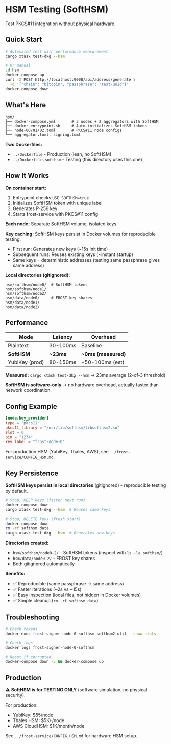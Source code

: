 # HSM Testing (SoftHSM)

Test PKCS#11 integration without physical hardware.

## Quick Start

```bash
# Automated test with performance measurement
cargo xtask test-dkg --hsm

# Or manual
cd hsm
docker-compose up
curl -X POST http://localhost:9000/api/address/generate \
  -d '{"chain": "bitcoin", "passphrase": "test-uuid"}'
docker-compose down
```

## What's Here

```
hsm/
├── docker-compose.yml       # 3 nodes + 2 aggregators with SoftHSM
├── docker-entrypoint.sh     # Auto-initializes SoftHSM tokens
├── node-00/01/02.toml       # PKCS#11 node configs
└── aggregator.toml, signing.toml
```

**Two Dockerfiles:**
- `../Dockerfile` - Production (lean, no SoftHSM)
- `../Dockerfile.softhsm` - Testing (this directory uses this one)

## How It Works

**On container start:**
1. Entrypoint checks `USE_SOFTHSM=true`
2. Initializes SoftHSM token with unique label
3. Generates P-256 key
4. Starts frost-service with PKCS#11 config

**Each node:** Separate SoftHSM volume, isolated keys.

**Key caching:** SoftHSM keys persist in Docker volumes for reproducible testing.
- First run: Generates new keys (~15s init time)
- Subsequent runs: Reuses existing keys (~instant startup)
- Same keys = deterministic addresses (testing same passphrase gives same address)

**Local directories (gitignored):**
```
hsm/softhsm/node0/  # SoftHSM tokens
hsm/softhsm/node1/
hsm/softhsm/node2/
hsm/data/node0/     # FROST key shares
hsm/data/node1/
hsm/data/node2/
```

## Performance

| Mode           | Latency   | Overhead            |
| -------------- | --------- | ------------------- |
| Plaintext      | 30-100ms  | Baseline            |
| **SoftHSM**    | **~23ms** | **~0ms (measured)** |
| YubiKey (prod) | 80-150ms  | +50-100ms (est)     |

**Measured:** `cargo xtask test-dkg --hsm` → 23ms average (2-of-3 threshold)

**SoftHSM is software-only** → no hardware overhead, actually faster than network coordination.

## Config Example

```toml
[node.key_provider]
type = "pkcs11"
pkcs11_library = "/usr/lib/softhsm/libsofthsm2.so"
slot = 0
pin = "1234"
key_label = "frost-node-0"
```

For production HSM (YubiKey, Thales, AWS), see `../frost-service/CONFIG_HSM.md`.

## Key Persistence

**SoftHSM keys persist in local directories** (gitignored) - reproducible testing by default.

```bash
# Stop, KEEP keys (faster next run)
docker-compose down
cargo xtask test-dkg --hsm  # Reuses same keys

# Stop, DELETE keys (fresh start)  
docker-compose down
rm -rf softhsm data
cargo xtask test-dkg --hsm  # Generates new keys
```

**Directories created:**
- `hsm/softhsm/node0-2/` - SoftHSM tokens (inspect with `ls -la softhsm/`)
- `hsm/data/node0-2/` - FROST key shares
- Both gitignored automatically

**Benefits:**
- ✅ Reproducible (same passphrase → same address)
- ✅ Faster iterations (~2s vs ~15s)
- ✅ Easy inspection (local files, not hidden in Docker volumes)
- ✅ Simple cleanup (`rm -rf softhsm data`)

## Troubleshooting

```bash
# Check tokens
docker exec frost-signer-node-0-softhsm softhsm2-util --show-slots

# Check logs
docker logs frost-signer-node-0-softhsm

# Reset if corrupted
docker-compose down -v && docker-compose up
```

## Production

⚠️ **SoftHSM is for TESTING ONLY** (software simulation, no physical security).

For production:
- YubiKey: $55/node
- Thales HSM: $5K+/node
- AWS CloudHSM: $1K/month/node

See `../frost-service/CONFIG_HSM.md` for hardware HSM setup.
